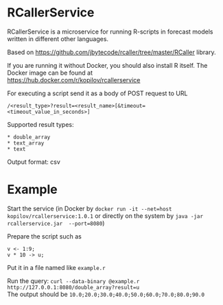 # RCallerService
RCallerService is a microservice for running R-scripts in forecast models written in different other languages.

Based on https://github.com/jbytecode/rcaller/tree/master/RCaller library.

If you are running it without Docker, you should also install R itself.
The Docker image can be found at https://hub.docker.com/r/kopilov/rcallerservice

For executing a script send it as a body of POST request to URL
```
/<result_type>?result=<result_name>[&timeout=<timeout_value_in_seconds>]
```
Supported result types:

    * double_array
    * text_array
    * text

Output format: csv

# Example

Start the service (in Docker by `docker run -it --net=host kopilov/rcallerservice:1.0.1` or directly on the system by `java -jar rcallerservice.jar  --port=8080`)

Prepare the script such as
```
v <- 1:9;
v * 10 -> u;
```
Put it in a file named like `example.r`
    
Run the query: `curl --data-binary @example.r http://127.0.0.1:8080/double_array?result=u`  
The output should be `10.0;20.0;30.0;40.0;50.0;60.0;70.0;80.0;90.0`

